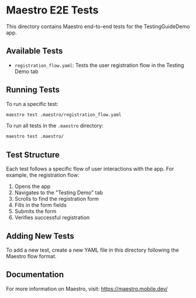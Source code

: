 # Maestro E2E Tests

This directory contains Maestro end-to-end tests for the TestingGuideDemo app.

## Available Tests

- `registration_flow.yaml`: Tests the user registration flow in the Testing Demo tab

## Running Tests

To run a specific test:

```bash
maestro test .maestro/registration_flow.yaml
```

To run all tests in the `.maestro` directory:

```bash
maestro test .maestro/
```

## Test Structure

Each test follows a specific flow of user interactions with the app. For example, the registration flow:

1. Opens the app
2. Navigates to the "Testing Demo" tab
3. Scrolls to find the registration form
4. Fills in the form fields
5. Submits the form
6. Verifies successful registration

## Adding New Tests

To add a new test, create a new YAML file in this directory following the Maestro flow format.

## Documentation

For more information on Maestro, visit: https://maestro.mobile.dev/
